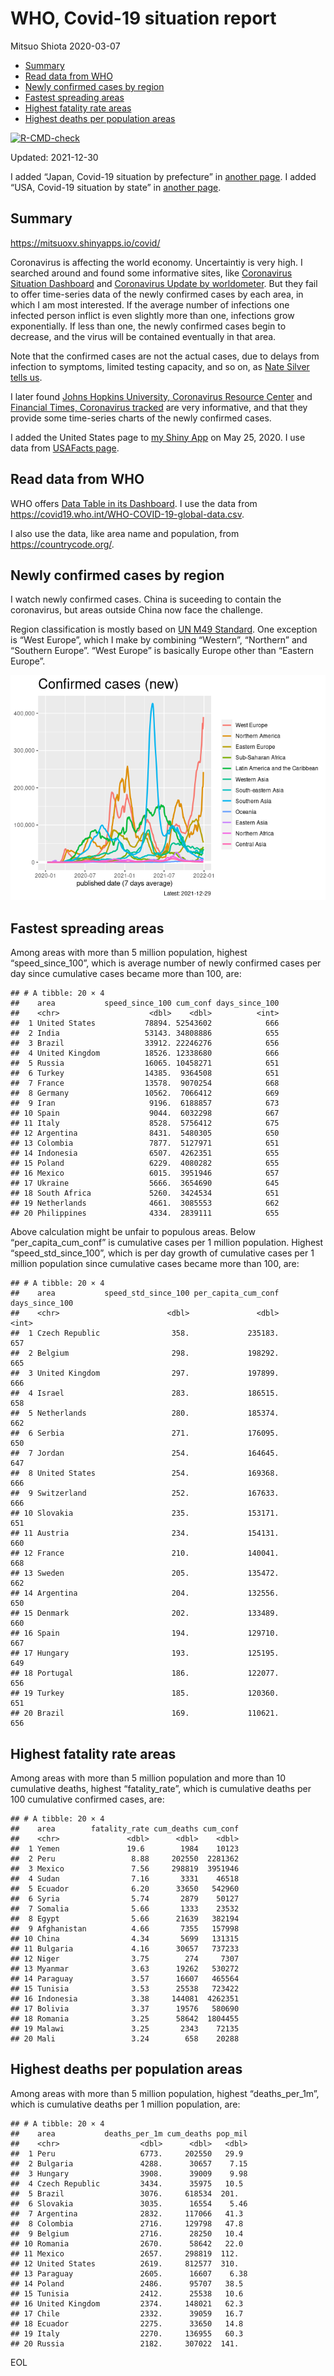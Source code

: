 WHO, Covid-19 situation report
================
Mitsuo Shiota
2020-03-07

-   [Summary](#summary)
-   [Read data from WHO](#read-data-from-who)
-   [Newly confirmed cases by region](#newly-confirmed-cases-by-region)
-   [Fastest spreading areas](#fastest-spreading-areas)
-   [Highest fatality rate areas](#highest-fatality-rate-areas)
-   [Highest deaths per population
    areas](#highest-deaths-per-population-areas)

<!-- badges: start -->

[![R-CMD-check](https://github.com/mitsuoxv/covid/workflows/R-CMD-check/badge.svg)](https://github.com/mitsuoxv/covid/actions)
<!-- badges: end -->

Updated: 2021-12-30

I added “Japan, Covid-19 situation by prefecture” in [another
page](Japan.md). I added “USA, Covid-19 situation by state” in [another
page](USA.md).

## Summary

<https://mitsuoxv.shinyapps.io/covid/>

Coronavirus is affecting the world economy. Uncertaintiy is very high. I
searched around and found some informative sites, like [Coronavirus
Situation
Dashboard](https://who.maps.arcgis.com/apps/opsdashboard/index.html#/c88e37cfc43b4ed3baf977d77e4a0667)
and [Coronavirus Update by
worldometer](https://www.worldometers.info/coronavirus/). But they fail
to offer time-series data of the newly confirmed cases by each area, in
which I am most interested. If the average number of infections one
infected person inflict is even slightly more than one, infections grow
exponentially. If less than one, the newly confirmed cases begin to
decrease, and the virus will be contained eventually in that area.

Note that the confirmed cases are not the actual cases, due to delays
from infection to symptoms, limited testing capacity, and so on, as
[Nate Silver tells
us](https://fivethirtyeight.com/features/coronavirus-case-counts-are-meaningless/).

I later found [Johns Hopkins University, Coronavirus Resource
Center](https://coronavirus.jhu.edu/) and [Financial Times, Coronavirus
tracked](https://www.ft.com/content/a26fbf7e-48f8-11ea-aeb3-955839e06441)
are very informative, and that they provide some time-series charts of
the newly confirmed cases.

I added the United States page to [my Shiny
App](https://mitsuoxv.shinyapps.io/covid/) on May 25, 2020. I use data
from [USAFacts
page](https://usafacts.org/visualizations/coronavirus-covid-19-spread-map/).

## Read data from WHO

WHO offers [Data Table in its Dashboard](https://covid19.who.int/table).
I use the data from
<https://covid19.who.int/WHO-COVID-19-global-data.csv>.

I also use the data, like area name and population, from
<https://countrycode.org/>.

## Newly confirmed cases by region

I watch newly confirmed cases. China is suceeding to contain the
coronavirus, but areas outside China now face the challenge.

Region classification is mostly based on [UN M49
Standard](https://unstats.un.org/unsd/methodology/m49/). One exception
is “West Europe”, which I make by combining “Western”, “Northern” and
“Southern Europe”. “West Europe” is basically Europe other than “Eastern
Europe”.

![](README_files/figure-gfm/chart-1.png)<!-- -->

## Fastest spreading areas

Among areas with more than 5 million population, highest
“speed\_since\_100”, which is average number of newly confirmed cases
per day since cumulative cases became more than 100, are:

    ## # A tibble: 20 × 4
    ##    area           speed_since_100 cum_conf days_since_100
    ##    <chr>                    <dbl>    <dbl>          <int>
    ##  1 United States           78894. 52543602            666
    ##  2 India                   53143. 34808886            655
    ##  3 Brazil                  33912. 22246276            656
    ##  4 United Kingdom          18526. 12338680            666
    ##  5 Russia                  16065. 10458271            651
    ##  6 Turkey                  14385.  9364508            651
    ##  7 France                  13578.  9070254            668
    ##  8 Germany                 10562.  7066412            669
    ##  9 Iran                     9196.  6188857            673
    ## 10 Spain                    9044.  6032298            667
    ## 11 Italy                    8528.  5756412            675
    ## 12 Argentina                8431.  5480305            650
    ## 13 Colombia                 7877.  5127971            651
    ## 14 Indonesia                6507.  4262351            655
    ## 15 Poland                   6229.  4080282            655
    ## 16 Mexico                   6015.  3951946            657
    ## 17 Ukraine                  5666.  3654690            645
    ## 18 South Africa             5260.  3424534            651
    ## 19 Netherlands              4661.  3085553            662
    ## 20 Philippines              4334.  2839111            655

Above calculation might be unfair to populous areas. Below
“per\_capita\_cum\_conf” is cumulative cases per 1 million population.
Highest “speed\_std\_since\_100”, which is per day growth of cumulative
cases per 1 million population since cumulative cases became more than
100, are:

    ## # A tibble: 20 × 4
    ##    area           speed_std_since_100 per_capita_cum_conf days_since_100
    ##    <chr>                        <dbl>               <dbl>          <int>
    ##  1 Czech Republic                358.             235183.            657
    ##  2 Belgium                       298.             198292.            665
    ##  3 United Kingdom                297.             197899.            666
    ##  4 Israel                        283.             186515.            658
    ##  5 Netherlands                   280.             185374.            662
    ##  6 Serbia                        271.             176095.            650
    ##  7 Jordan                        254.             164645.            647
    ##  8 United States                 254.             169368.            666
    ##  9 Switzerland                   252.             167633.            666
    ## 10 Slovakia                      235.             153171.            651
    ## 11 Austria                       234.             154131.            660
    ## 12 France                        210.             140041.            668
    ## 13 Sweden                        205.             135472.            662
    ## 14 Argentina                     204.             132556.            650
    ## 15 Denmark                       202.             133489.            660
    ## 16 Spain                         194.             129710.            667
    ## 17 Hungary                       193.             125195.            649
    ## 18 Portugal                      186.             122077.            656
    ## 19 Turkey                        185.             120360.            651
    ## 20 Brazil                        169.             110621.            656

## Highest fatality rate areas

Among areas with more than 5 million population and more than 10
cumulative deaths, highest “fatality\_rate”, which is cumulative deaths
per 100 cumulative confirmed cases, are:

    ## # A tibble: 20 × 4
    ##    area        fatality_rate cum_deaths cum_conf
    ##    <chr>               <dbl>      <dbl>    <dbl>
    ##  1 Yemen               19.6        1984    10123
    ##  2 Peru                 8.88     202550  2281362
    ##  3 Mexico               7.56     298819  3951946
    ##  4 Sudan                7.16       3331    46518
    ##  5 Ecuador              6.20      33650   542960
    ##  6 Syria                5.74       2879    50127
    ##  7 Somalia              5.66       1333    23532
    ##  8 Egypt                5.66      21639   382194
    ##  9 Afghanistan          4.66       7355   157998
    ## 10 China                4.34       5699   131315
    ## 11 Bulgaria             4.16      30657   737233
    ## 12 Niger                3.75        274     7307
    ## 13 Myanmar              3.63      19262   530272
    ## 14 Paraguay             3.57      16607   465564
    ## 15 Tunisia              3.53      25538   723422
    ## 16 Indonesia            3.38     144081  4262351
    ## 17 Bolivia              3.37      19576   580690
    ## 18 Romania              3.25      58642  1804455
    ## 19 Malawi               3.25       2343    72135
    ## 20 Mali                 3.24        658    20288

## Highest deaths per population areas

Among areas with more than 5 million population, highest
“deaths\_per\_1m”, which is cumulative deaths per 1 million population,
are:

    ## # A tibble: 20 × 4
    ##    area           deaths_per_1m cum_deaths pop_mil
    ##    <chr>                  <dbl>      <dbl>   <dbl>
    ##  1 Peru                   6773.     202550   29.9 
    ##  2 Bulgaria               4288.      30657    7.15
    ##  3 Hungary                3908.      39009    9.98
    ##  4 Czech Republic         3434.      35975   10.5 
    ##  5 Brazil                 3076.     618534  201.  
    ##  6 Slovakia               3035.      16554    5.46
    ##  7 Argentina              2832.     117066   41.3 
    ##  8 Colombia               2716.     129798   47.8 
    ##  9 Belgium                2716.      28250   10.4 
    ## 10 Romania                2670.      58642   22.0 
    ## 11 Mexico                 2657.     298819  112.  
    ## 12 United States          2619.     812577  310.  
    ## 13 Paraguay               2605.      16607    6.38
    ## 14 Poland                 2486.      95707   38.5 
    ## 15 Tunisia                2412.      25538   10.6 
    ## 16 United Kingdom         2374.     148021   62.3 
    ## 17 Chile                  2332.      39059   16.7 
    ## 18 Ecuador                2275.      33650   14.8 
    ## 19 Italy                  2270.     136955   60.3 
    ## 20 Russia                 2182.     307022  141.

EOL
